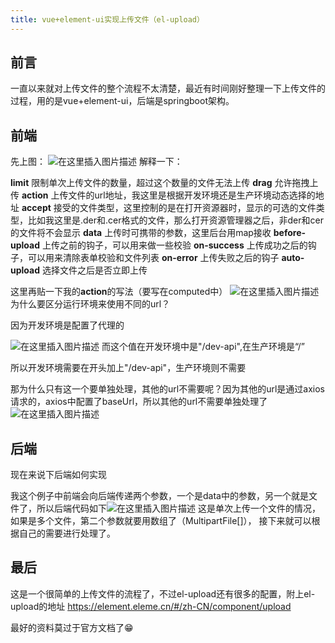 ```yaml
---
title: vue+element-ui实现上传文件（el-upload）
---
```

## 前言
一直以来就对上传文件的整个流程不太清楚，最近有时间刚好整理一下上传文件的过程，用的是vue+element-ui，后端是springboot架构。
## 前端
先上图：
![在这里插入图片描述](https://img-blog.csdnimg.cn/20201111170713738.png?x-oss-process=image/watermark,type_ZmFuZ3poZW5naGVpdGk,shadow_10,text_aHR0cHM6Ly9ibG9nLmNzZG4ubmV0L3FxXzM4NDA5MjY0,size_16,color_FFFFFF,t_70#pic_center)
解释一下：

**limit**  限制单次上传文件的数量，超过这个数量的文件无法上传
**drag**  允许拖拽上传
**action**  上传文件的url地址，我这里是根据开发环境还是生产环境动态选择的地址
**accept**  接受的文件类型，这里控制的是在打开资源器时，显示的可选的文件类型，比如我这里是.der和.cer格式的文件，那么打开资源管理器之后，非der和cer的文件将不会显示
**data**  上传时可携带的参数，这里后台用map接收
**before-upload**  上传之前的钩子，可以用来做一些校验
**on-success**  上传成功之后的钩子，可以用来清除表单校验和文件列表
**on-error**  上传失败之后的钩子
**auto-upload**  选择文件之后是否立即上传

这里再贴一下我的**action**的写法（要写在computed中）
![在这里插入图片描述](https://img-blog.csdnimg.cn/20201111172642483.png#pic_center)
为什么要区分运行环境来使用不同的url？

因为开发环境是配置了代理的

![在这里插入图片描述](https://img-blog.csdnimg.cn/20201111172922168.png?x-oss-process=image/watermark,type_ZmFuZ3poZW5naGVpdGk,shadow_10,text_aHR0cHM6Ly9ibG9nLmNzZG4ubmV0L3FxXzM4NDA5MjY0,size_16,color_FFFFFF,t_70#pic_center)
而这个值在开发环境中是"/dev-api",在生产环境是“/”

所以开发环境需要在开头加上"/dev-api"，生产环境则不需要

那为什么只有这一个要单独处理，其他的url不需要呢？因为其他的url是通过axios请求的，axios中配置了baseUrl，所以其他的url不需要单独处理了
![在这里插入图片描述](https://img-blog.csdnimg.cn/20201111173431560.png#pic_center)
## 后端
现在来说下后端如何实现

我这个例子中前端会向后端传递两个参数，一个是data中的参数，另一个就是文件了，所以后端代码如下![在这里插入图片描述](https://img-blog.csdnimg.cn/20201111174009382.png#pic_center)
这是单次上传一个文件的情况，如果是多个文件，第二个参数就要用数组了（MultipartFile[]），
接下来就可以根据自己的需要进行处理了。
## 最后
这是一个很简单的上传文件的流程了，不过el-upload还有很多的配置，附上el-upload的地址
https://element.eleme.cn/#/zh-CN/component/upload

最好的资料莫过于官方文档了😁